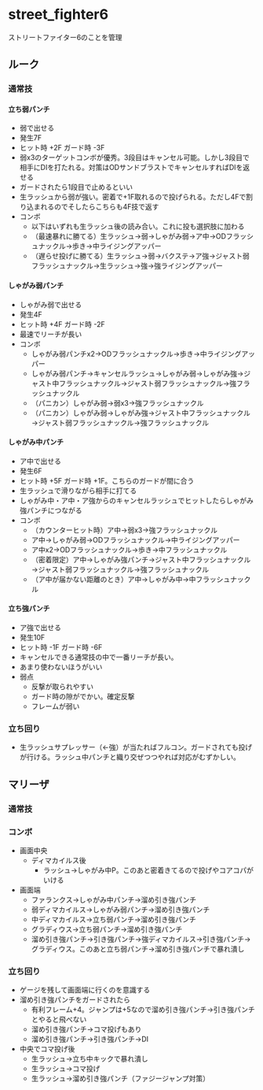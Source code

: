 # street_fighter6
ストリートファイター6のことを管理

## ルーク
### 通常技
#### 立ち弱パンチ
* 弱で出せる
* 発生7F
* ヒット時 +2F ガード時 -3F
* 弱x3のターゲットコンボが優秀。3段目はキャンセル可能。しかし3段目で相手にDIを打たれる。対策はODサンドブラストでキャンセルすればDIを返せる
* ガードされたら1段目で止めるといい
* 生ラッシュから弱が強い。密着で+1F取れるので投げられる。ただし4Fで割り込まれるのでそしたらこちらも4F技で返す
* コンボ
  * 以下はいずれも生ラッシュ後の読み合い。これに投も選択肢に加わる
  * （最速暴れに勝てる）生ラッシュ→弱→しゃがみ弱→ア中→ODフラッシュナックル→歩き→中ライジングアッパー
  * （遅らせ投げに勝てる）生ラッシュ→弱→バクステ→ア強→ジャスト弱フラッシュナックル→生ラッシュ→強→強ライジングアッパー

#### しゃがみ弱パンチ
* しゃがみ弱で出せる
* 発生4F
* ヒット時 +4F ガード時 -2F
* 最速でリーチが長い
* コンボ
  * しゃがみ弱パンチx2→ODフラッシュナックル→歩き→中ライジングアッパー
  * しゃがみ弱パンチ→キャンセルラッシュ→しゃがみ弱→しゃがみ強→ジャスト中フラッシュナックル→ジャスト弱フラッシュナックル→強フラッシュナックル
  * （パニカン）しゃがみ弱→弱x3→強フラッシュナックル
  * （パニカン）しゃがみ弱→しゃがみ強→ジャスト中フラッシュナックル→ジャスト弱フラッシュナックル→強フラッシュナックル

#### しゃがみ中パンチ
* ア中で出せる
* 発生6F
* ヒット時 +5F ガード時 +1F。こちらのガードが間に合う
* 生ラッシュで滑りながら相手に打てる
* しゃがみ中・ア中・ア強からのキャンセルラッシュでヒットしたらしゃがみ強パンチにつながる
* コンボ
  * （カウンターヒット時）ア中→弱x3→強フラッシュナックル
  * ア中→しゃがみ弱→ODフラッシュナックル→中ライジングアッパー
  * ア中x2→ODフラッシュナックル→歩き→中フラッシュナックル
  * （密着限定）ア中→しゃがみ強パンチ→ジャスト中フラッシュナックル→ジャスト弱フラッシュナックル→強フラッシュナックル
  * （ア中が届かない距離のとき）ア中→しゃがみ中→中フラッシュナックル

#### 立ち強パンチ
* ア強で出せる
* 発生10F
* ヒット時 -1F ガード時 -6F
* キャンセルできる通常技の中で一番リーチが長い。
* あまり使わないほうがいい
* 弱点
  * 反撃が取られやすい
  * ガード時の隙がでかい。確定反撃
  * フレームが弱い

### 立ち回り
* 生ラッシュサプレッサー（←強）が当たればフルコン。ガードされても投げが行ける。ラッシュ中パンチと織り交ぜつつやれば対応がむずかしい。

## マリーザ
### 通常技
### コンボ
* 画面中央
  * ディマカイルス後
    * ラッシュ→しゃがみ中P。このあと密着きてるので投げやコアコパがいける
* 画面端
  * ファランクス→しゃがみ中パンチ→溜め引き強パンチ
  * 弱ディマカイルス→しゃがみ弱パンチ→溜め引き強パンチ
  * 中ディマカイルス→立ち弱パンチ→溜め引き強パンチ
  * グラディウス→立ち弱パンチ→溜め引き強パンチ
  * 溜め引き強パンチ→引き強パンチ→強ディマカイルス→引き強パンチ→グラディウス。このあと立ち弱パンチ→溜め引き強パンチで暴れ潰し

### 立ち回り
* ゲージを残して画面端に行くのを意識する
* 溜め引き強パンチをガードされたら
  * 有利フレーム+4。ジャンプは+5なので溜め引き強パンチ→引き強パンチとやると飛べない
  * 溜め引き強パンチ→コマ投げもあり
  * 溜め引き強パンチ→引き強パンチ→DI
* 中央でコマ投げ後
  * 生ラッシュ→立ち中キックで暴れ潰し
  * 生ラッシュ→コマ投げ
  * 生ラッシュ→溜め引き強パンチ（ファジージャンプ対策）
